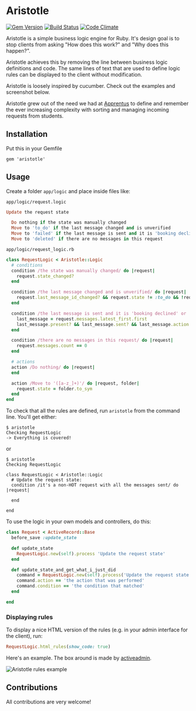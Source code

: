 # Aristotle

[![Gem Version](https://badge.fury.io/rb/aristotle.svg)](http://badge.fury.io/rb/aristotle)
[![Build Status](https://travis-ci.org/apprentus/aristotle.svg)](https://travis-ci.org/apprentus/aristotle)
[![Code Climate](https://codeclimate.com/github/apprentus/aristotle/badges/gpa.svg)](https://codeclimate.com/github/apprentus/aristotle)

Aristotle is a simple business logic engine for Ruby. It's design goal is to stop clients from asking
"How does this work?" and "Why does this happen?".

Aristotle achieves this by removing the line between business logic definitions and code. The same
lines of text that are used to define logic rules can be displayed to the client without modification.

Aristotle is loosely inspired by cucumber. Check out the examples and screenshot below.

Aristotle grew out of the need we had at [Apprentus](https://www.apprentus.com/) to define and remember the ever increasing
complexity with sorting and managing incoming requests from students.

## Installation

Put this in your Gemfile

    gem 'aristotle'

## Usage

Create a folder `app/logic` and place inside files like:

`app/logic/request.logic`

```ruby
Update the request state

  Do nothing if the state was manually changed
  Move to 'to_do' if the last message changed and is unverified
  Move to 'failed' if the last message is sent and it is 'booking declined' or 'booking expired'
  Move to 'deleted' if there are no messages in this request
```

`app/logic/request_logic.rb`

```ruby
class RequestLogic < Aristotle::Logic
  # conditions
  condition /the state was manually changed/ do |request|
    request.state_changed?
  end

  condition /the last message changed and is unverified/ do |request|
    request.last_message_id_changed? && request.state != :to_do && !request.last_message.try(:sent?)
  end

  condition /the last message is sent and it is 'booking declined' or 'booking expired'/ do |request|
    last_message = request.messages.latest_first.first
    last_message.present? && last_message.sent? && last_message.action.in?(:decline, :expire)
  end

  condition /there are no messages in this request/ do |request|
    request.messages.count == 0
  end

  # actions
  action /Do nothing/ do |request|
  end

  action /Move to '([a-z_]+)'/ do |request, folder|
    request.state = folder.to_sym
  end
end
```

To check that all the rules are defined, run `aristotle` from the command line. You'll get either:

```
$ aristotle
Checking RequestLogic
-> Everything is covered!
```

or

```
$ aristotle
Checking RequestLogic

class RequestLogic < Aristotle::Logic
  # Update the request state:
  condition /it's a non-HOT request with all the messages sent/ do |request|

  end

end
```

To use the logic in your own models and controllers, do this:

```ruby
class Request < ActiveRecord::Base
  before_save :update_state

  def update_state
    RequestLogic.new(self).process 'Update the request state'
  end

  def update_state_and_get_what_i_just_did
    command = RequestLogic.new(self).process('Update the request state', return_command: true)
    command.action == 'the action that was performed'
    command.condition == 'the condition that matched'
  end

end
```

### Displaying rules

To display a nice HTML version of the rules (e.g. in your admin interface for the client), run:

```ruby
RequestLogic.html_rules(show_code: true)
```

Here's an example. The box around is made by [activeadmin](http://activeadmin.info/).

![Aristotle rules example](http://mariusandra.com/files/aristotle/aristotle-rules-3.png)

## Contributions

All contributions are very welcome!
